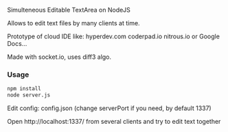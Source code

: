 
Simulteneous Editable TextArea on NodeJS

Allows to edit text files by many clients at time.

Prototype of cloud IDE like: 
hyperdev.com 
coderpad.io 
nitrous.io
or Google Docs...

Made with socket.io, uses diff3 algo.

### Usage
```bash
npm install
node server.js
```
Edit config: config.json (change serverPort if you need, by default 1337)

Open http://localhost:1337/ from several clients and try to edit text together
